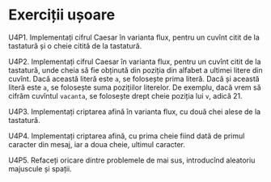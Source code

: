 # Exerciții ușoare

U4P1. Implementați cifrul Caesar în varianta flux, pentru un cuvînt citit de la tastatură și o cheie citită de la tastatură.

U4P2. Implementați cifrul Caesar în varianta flux, pentru un cuvînt citit de la tastatură, unde cheia să fie obținută din poziția din alfabet a ultimei litere din cuvînt. Dacă această literă este `a`, se folosește prima literă. Dacă și această literă este `a`, se folosește suma pozițiilor literelor. De exemplu, dacă vrem să cifrăm cuvîntul `vacanta`, se folosește drept cheie poziția lui `v`, adică 21.

U4P3. Implementați criptarea afină în varianta flux, cu două chei alese de la tastatură.

U4P4. Implementați criptarea afină, cu prima cheie fiind dată de primul caracter din mesaj, iar a doua cheie, ultimul caracter.

U4P5. Refaceți oricare dintre problemele de mai sus, introducînd aleatoriu majuscule și spații.